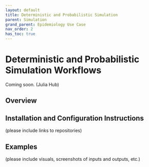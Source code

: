 ```yaml
---
layout: default
title: Deterministic and Probabilistic Simulation
parent: Simulation
grand_parent: Epidemiology Use Case
nav_order: 2
has_toc: true
---
```

# Deterministic and Probabilistic Simulation Workflows

Coming soon. (Julia Hub)

## Overview

## Installation and Configuration Instructions
(please include links to repositories)

## Examples
(please include visuals, screenshots of inputs and outputs, etc.)